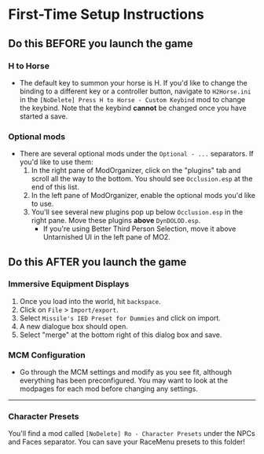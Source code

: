 # First-Time Setup Instructions

## Do this BEFORE you launch the game

### H to Horse

- The default key to summon your horse is H. If you'd like to change the binding to a different key or a controller button, navigate to `H2Horse.ini` in the `[NoDelete] Press H to Horse - Custom Keybind` mod to change the keybind. Note that the keybind **cannot** be changed once you have started a save.

### Optional mods

- There are several optional mods under the `Optional - ...` separators. If you'd like to use them:
  1. In the right pane of ModOrganizer, click on the "plugins" tab and scroll all the way to the bottom. You should see `Occlusion.esp` at the end of this list.
  2. In the left pane of ModOrganizer, enable the optional mods you'd like to use.
  3. You'll see several new plugins pop up below `Occlusion.esp` in the right pane. Move these plugins **above** `DynDOLOD.esp`.
     - If you're using Better Third Person Selection, move it above Untarnished UI in the left pane of MO2.

## Do this AFTER you launch the game

### Immersive Equipment Displays

1. Once you load into the world, hit `backspace`.
2. Click on `File` > `Import/export`.
3. Select `Missile's IED Preset for Dummies` and click on import.
4. A new dialogue box should open.
5. Select "merge" at the bottom right of this dialog box and save.

### MCM Configuration

- Go through the MCM settings and modify as you see fit, although everything has been preconfigured. You may want to look at the modpages for each mod before changing any settings.

---

### Character Presets

You'll find a mod called `[NoDelete] Ro - Character Presets` under the NPCs and Faces separator. You can save your RaceMenu presets to this folder!
